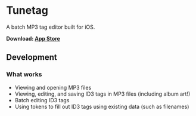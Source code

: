# Tunetag

A batch MP3 tag editor built for iOS.

**Download: [App Store](https://apps.apple.com/app/id6464678747)**

## Development

### What works
- Viewing and opening MP3 files
- Viewing, editing, and saving ID3 tags in MP3 files (including album art!)
- Batch editing ID3 tags
- Using tokens to fill out ID3 tags using existing data (such as filenames)
